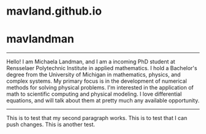 # mavland.github.io
<html>
<body>
<h1> mavlandman </h1>
<hr style="width:100%;text-align:left;margin-left:0">

  
  
 <p> Hello! I am Michaela Landman, and I am a incoming PhD student at Rensselaer Polytechnic Institute in applied mathematics. I hold a Bachelor's degree from the University of Michigan in mathematics, physics, and complex systems. My primary focus is in the development of numerical methods for solving physical problems. I'm interested in the application of math to scientific computing and physical modeling. I love differential equations, and will talk about them at pretty much any available opportunity. 
 </p>
  
 <hr style="width:100%;text-align:left;margin-left:0">

<p> This is to test that my second paragraph works. This is to test that I can push changes. This is another test.
</p>


</body>
</html>
